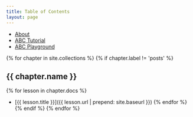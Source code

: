```yaml
---
title: Table of Contents
layout: page
---
```


<ul class="index-buttons">
<li><a href="{{ site.baseurl }}/about.html">About</a></li>
<li><a href="{{ site.baseurl }}/abc-tutorial.html">ABC Tutorial</a></li>
<li><a href="{{ site.baseurl }}/abc-playground.html">ABC Playground</a></li>
</ul>

{% for chapter in site.collections %}
{% if chapter.label != 'posts' %}
## {{ chapter.name }}
{% for lesson in chapter.docs %}
- [{{ lesson.title }}]({{ lesson.url | prepend: site.baseurl }})
{% endfor %}
{% endif %}
{% endfor %}
